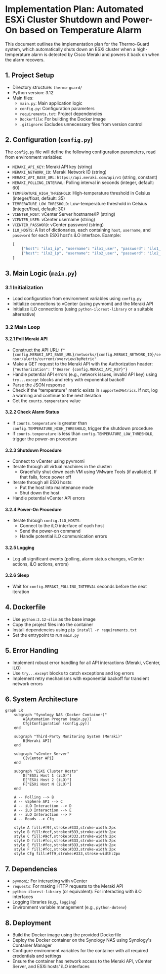 # Implementation Plan: Automated ESXi Cluster Shutdown and Power-On based on Temperature Alarm

This document outlines the implementation plan for the Thermo-Guard system, which automatically shuts down an ESXi cluster when a high-temperature alarm is detected by Cisco Meraki and powers it back on when the alarm recovers.

## 1. Project Setup

* Directory structure: `thermo-guard/`
* Python version: 3.12
* Main files:
  * `main.py`: Main application logic
  * `config.py`: Configuration parameters
  * `requirements.txt`: Project dependencies
  * `Dockerfile`: For building the Docker image
  * `.gitignore`: Excludes unnecessary files from version control

## 2. Configuration (`config.py`)

The `config.py` file will define the following configuration parameters, read from environment variables:

* `MERAKI_API_KEY`: Meraki API key (string)
* `MERAKI_NETWORK_ID`: Meraki Network ID (string)
* `MERAKI_API_BASE_URL`: `https://api.meraki.com/api/v1` (string, constant)
* `MERAKI_POLLING_INTERVAL`: Polling interval in seconds (integer, default: 60)
* `TEMPERATURE_HIGH_THRESHOLD`: High-temperature threshold in Celsius (integer/float, default: 35)
* `TEMPERATURE_LOW_THRESHOLD`: Low-temperature threshold in Celsius (integer/float, default: 30)
* `VCENTER_HOST`: vCenter Server hostname/IP (string)
* `VCENTER_USER`: vCenter username (string)
* `VCENTER_PASSWORD`: vCenter password (string)
* `ILO_HOSTS`: A list of dictionaries, each containing `host`, `username`, and `password` for each ESXi host's iLO interface. Example:
  ```python
  [
      {"host": "ilo1_ip", "username": "ilo1_user", "password": "ilo1_pass"},
      {"host": "ilo2_ip", "username": "ilo2_user", "password": "ilo2_pass"},
  ]
  ```

## 3. Main Logic (`main.py`)

### 3.1 Initialization

* Load configuration from environment variables using `config.py`
* Initialize connections to vCenter (using pyvmomi) and the Meraki API
* Initialize iLO connections (using `python-ilorest-library` or a suitable alternative)

### 3.2 Main Loop

#### 3.2.1 Poll Meraki API

* Construct the API URL: `f"{config.MERAKI_API_BASE_URL}/networks/{config.MERAKI_NETWORK_ID}/sensor/alerts/current/overview/byMetric"`
* Make a GET request to the Meraki API with the Authorization header: `{"Authorization": f"Bearer {config.MERAKI_API_KEY}"}`
* Handle potential API errors (e.g., network issues, invalid API key) using `try...except` blocks and retry with exponential backoff
* Parse the JSON response
* Check if the "temperature" metric exists in `supportedMetrics`. If not, log a warning and continue to the next iteration
* Get the `counts.temperature` value

#### 3.2.2 Check Alarm Status

* If `counts.temperature` is greater than `config.TEMPERATURE_HIGH_THRESHOLD`, trigger the shutdown procedure
* If `counts.temperature` is less than `config.TEMPERATURE_LOW_THRESHOLD`, trigger the power-on procedure

#### 3.2.3 Shutdown Procedure

* Connect to vCenter using pyvmomi
* Iterate through all virtual machines in the cluster:
  * Gracefully shut down each VM using VMware Tools (if available). If that fails, force power off
* Iterate through all ESXi hosts:
  * Put the host into maintenance mode
  * Shut down the host
* Handle potential vCenter API errors

#### 3.2.4 Power-On Procedure

* Iterate through `config.ILO_HOSTS`:
  * Connect to the iLO interface of each host
  * Send the power-on command
  * Handle potential iLO communication errors

#### 3.2.5 Logging

* Log all significant events (polling, alarm status changes, vCenter actions, iLO actions, errors)

#### 3.2.6 Sleep

* Wait for `config.MERAKI_POLLING_INTERVAL` seconds before the next iteration

## 4. Dockerfile

* Use `python:3.12-slim` as the base image
* Copy the project files into the container
* Install dependencies using `pip install -r requirements.txt`
* Set the entrypoint to run `main.py`

## 5. Error Handling

* Implement robust error handling for all API interactions (Meraki, vCenter, iLO)
* Use `try...except` blocks to catch exceptions and log errors
* Implement retry mechanisms with exponential backoff for transient network errors

## 6. System Architecture

```mermaid
graph LR
    subgraph "Synology NAS (Docker Container)"
        A[Automation Program (main.py)]
        Cfg[Configuration (config.py)]
    end

    subgraph "Third-Party Monitoring System (Meraki)"
        B[Meraki API]
    end

    subgraph "vCenter Server"
        C[vCenter API]
    end

    subgraph "ESXi Cluster Hosts"
        D["ESXi Host 1 (iLO)"]
        E["ESXi Host 2 (iLO)"]
        F["ESXi Host N (iLO)"]
    end

    A -- Polling --> B
    A -- vSphere API --> C
    A -- iLO Interaction --> D
    A -- iLO Interaction --> E
    A -- iLO Interaction --> F
    A -- Reads --> Cfg

    style A fill:#f9f,stroke:#333,stroke-width:2px
    style B fill:#ccf,stroke:#333,stroke-width:2px
    style C fill:#9cf,stroke:#333,stroke-width:2px
    style D fill:#fcc,stroke:#333,stroke-width:2px
    style E fill:#fcc,stroke:#333,stroke-width:2px
    style F fill:#fcc,stroke:#333,stroke-width:2px
    style Cfg fill:#ff9,stroke:#333,stroke-width:2px
```

## 7. Dependencies

* `pyvmomi`: For interacting with vCenter
* `requests`: For making HTTP requests to the Meraki API
* `python-ilorest-library` (or equivalent): For interacting with iLO interfaces
* Logging libraries (e.g., `logging`)
* Environment variable management (e.g., `python-dotenv`)

## 8. Deployment

* Build the Docker image using the provided Dockerfile
* Deploy the Docker container on the Synology NAS using Synology's Container Manager
* Configure environment variables for the container with all required credentials and settings
* Ensure the container has network access to the Meraki API, vCenter Server, and ESXi hosts' iLO interfaces
